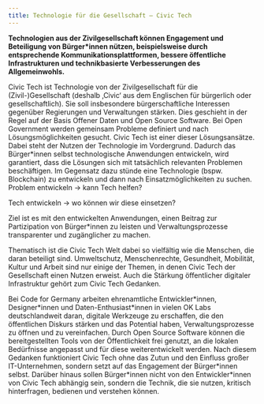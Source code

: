 ```yaml
---
title: Technologie für die Gesellschaft – Civic Tech
---
```

**Technologien aus der Zivilgesellschaft können Engagement und Beteiligung von Bürger\*innen nützen, beispielsweise durch entsprechende Kommunikationsplattformen, bessere öffentliche Infrastrukturen und technikbasierte Verbesserungen des Allgemeinwohls.**

Civic Tech ist Technologie von der Zivilgesellschaft für die (Zivil-)Gesellschaft (deshalb ‚Civic‘ aus dem Englischen für bürgerlich oder gesellschaftlich). Sie soll insbesondere bürgerschaftliche Interessen gegenüber Regierungen und Verwaltungen stärken. Dies geschieht in der Regel auf der Basis Offener Daten und Open Source Software.
Bei Open Government werden gemeinsam Probleme definiert und nach Lösungsmöglichkeiten gesucht. Civic Tech ist einer dieser Lösungsansätze. Dabei steht der Nutzen der Technologie im Vordergrund. Dadurch das Bürger\*innen selbst technologische Anwendungen entwickeln, wird garantiert, dass die Lösungen sich mit tatsächlich relevanten Problemen beschäftigen. Im Gegensatz dazu stünde eine Technologie (bspw. Blockchain) zu entwickeln und dann nach Einsatzmöglichkeiten zu suchen.
Problem entwickeln → kann Tech helfen?

Tech entwickeln → wo können wir diese einsetzen?  

Ziel ist es mit den entwickelten Anwendungen, einen Beitrag zur Partizipation von Bürger\*innen zu leisten und Verwaltungsprozesse transparenter und zugänglicher zu machen.

Thematisch ist die Civic Tech Welt dabei so vielfältig wie die Menschen, die daran beteiligt sind. Umweltschutz, Menschenrechte, Gesundheit, Mobilität, Kultur und Arbeit sind nur einige der Themen, in denen Civic Tech der Gesellschaft einen Nutzen erweist. Auch die Stärkung öffentlicher digitaler Infrastruktur gehört zum Civic Tech Gedanken.

Bei Code for Germany arbeiten ehrenamtliche Entwickler\*innen, Designer\*innen und Daten-Enthusiast\*innen in vielen OK Labs deutschlandweit daran, digitale Werkzeuge zu erschaffen, die den öffentlichen Diskurs stärken und das Potential haben, Verwaltungsprozesse zu öffnen und zu vereinfachen. Durch Open Source Software können die bereitgestellten Tools von der Öffentlichkeit frei genutzt, an die lokalen Bedürfnisse angepasst und für diese weiterentwickelt werden. Nach diesem Gedanken funktioniert Civic Tech ohne das Zutun und den Einfluss großer IT-Unternehmen, sondern setzt auf das Engagement der Bürger\*innen selbst. Darüber hinaus sollen Bürger\*innen nicht von den Entwickler\*innen von Civic Tech abhängig sein, sondern die Technik, die sie nutzen, kritisch hinterfragen, bedienen und verstehen können.
